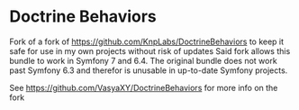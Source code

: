 # Doctrine Behaviors
Fork of a fork of https://github.com/KnpLabs/DoctrineBehaviors to keep it safe for use in my own projects without risk of updates
Said fork allows this bundle to work in Symfony 7 and 6.4. The original bundle does not work past Symfony 6.3 and therefor is unusable in up-to-date Symfony projects.

See https://github.com/VasyaXY/DoctrineBehaviors for more info on the fork
